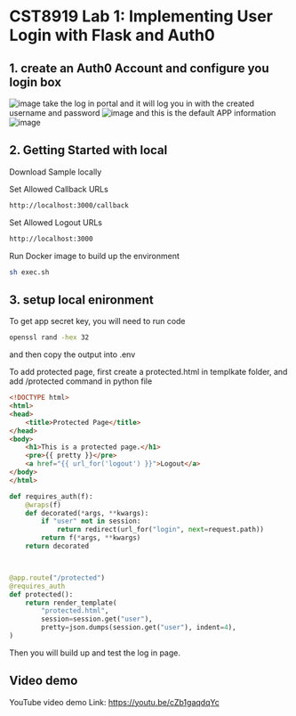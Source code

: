 # CST8919 Lab 1: Implementing User Login with Flask and Auth0

## 1. create an Auth0 Account and configure you login box
![image](https://github.com/user-attachments/assets/a33f00c5-18ec-45df-94e0-0b3eae896b57)
take the log in portal and it will log you in with the created username and password
![image](https://github.com/user-attachments/assets/f735189a-d867-4f2e-9fdc-e4aeb1a143ab)
and this is the default APP information
![image](https://github.com/user-attachments/assets/d1364195-0634-405c-b59c-2524f199f878)



## 2. Getting Started with local

Download Sample locally

Set Allowed Callback URLs
```bash
http://localhost:3000/callback
```
Set Allowed Logout URLs
```bash
http://localhost:3000
```
Run Docker image to build up the environment
```bash
sh exec.sh
```

## 3. setup local enironment

To get app secret key, you will need to run code 
```bash
openssl rand -hex 32
```
and then copy the output into .env

To add protected page, first create a protected.html in templkate folder, and add /protected command in python file
```html
<!DOCTYPE html>
<html>
<head>
    <title>Protected Page</title>
</head>
<body>
    <h1>This is a protected page.</h1>
    <pre>{{ pretty }}</pre>
    <a href="{{ url_for('logout') }}">Logout</a>
</body>
</html>
```

```python
def requires_auth(f):
    @wraps(f)
    def decorated(*args, **kwargs):
        if "user" not in session:
            return redirect(url_for("login", next=request.path))
        return f(*args, **kwargs)
    return decorated



@app.route("/protected")
@requires_auth
def protected():
    return render_template(
        "protected.html",
        session=session.get("user"),
        pretty=json.dumps(session.get("user"), indent=4),
)
```
Then you will build up and test the log in page.


## Video demo 
YouTube video demo Link:
https://youtu.be/cZb1gaqdqYc
